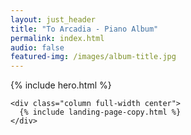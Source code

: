 ```yaml
---
layout: just_header
title: "To Arcadia - Piano Album"
permalink: index.html
audio: false
featured-img: /images/album-title.jpg
---
```


<div class="container" role="main">
  <div class="container column">
    {% include hero.html %}
  
    <div class="column full-width center">
      {% include landing-page-copy.html %}
    </div>
  </div>
</div>
  